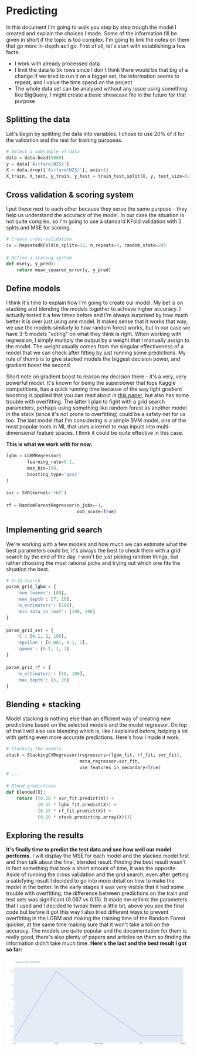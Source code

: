 # Predicting

In this document I'm going to walk you step by step trough the model I created and explain the choices I made. Some of the information fill be given in short if the topic is too complex. I'm going to link the notes on them that go more in-depth as I go. First of all, let's start with establishing a few facts:

- I work with already processed data
- I limit the data to 5k rows since I don't think there would be that big of a change if we tried to run it on a bigger set, the information seems to repeat, and I value the time spend on the project
- The whole data set can be analysed without any issue using something like BigQuery, I might create a basic showcase file in the future for that purpose



## Splitting the data

Let's begin by splitting the data into variables. I chose to use 20% of it for the validation and the rest for training purposes.

```Python
# Select a subsample of data
data = data.head(5000)
y = data['Airfare(NZ$)']
X = data.drop(['Airfare(NZ$)'], axis=1)
X_train, X_test, y_train, y_test = train_test_split(X, y, test_size=0.33, random_state=42)
```



## Cross validation & scoring system

I put these next to each other because they serve the same purpose - they help us understand the accuracy of the model. In our case the situation is not quite complex, so I'm going to use a standard KFold validation with 5 splits and MSE for scoring.

```python
# Create cross-validation
cv = RepeatedKFold(n_splits=12, n_repeats=4, random_state=24)

# Define a scoring system
def mse(y, y_pred):
    return mean_squared_error(y, y_pred)
```



## Define models

I think it's time to explain how I'm going to create our model. My bet is on stacking and blending the models together to achieve higher accuracy. I actually tested it a few times before and I'm always surprised by how much better it is over just using one model. It makes sense that it works that way, we use the models similarly to how random forest works, but in our case we have 3-5 models "voting" on what they think is right. When working with regression, I simply multiply the output by a weight that I manually assign to the model. The weight usually comes from the singular effectiveness of a model that we can check after fitting by just running some predictions. My rule of thumb is to give stacked models the biggest decision power, and gradient boost the second. 

Short note on gradient boost to reason my decision there - it's a very, very powerful model. It's known for being the superpower that tops Kaggle competitions, has a quick running time because of the way light gradient boosting is applied that you can read about in [this paper](https://papers.nips.cc/paper/2017/file/6449f44a102fde848669bdd9eb6b76fa-Paper.pdf), but also has some trouble with overfitting. The latter I plan to fight with a grid search parameters, perhaps using something like random forest as another model in the stack (since it's not prone to overfitting) could be a safety net for us too. The last model that I'm considering is a simple SVM model, one of the most popular tools in ML that uses a kernel to map inputs into multi-dimensional feature spaces. I think it could be quite effective in this case.



**This is what we work with for now:**

```Python
lgbm = LGBMRegressor(
        learning_rate=0.1,
        max_bin=150,
        boosting_type='goss'
)

svr = SVR(kernel='rbf')

rf = RandomForestRegressor(n_jobs=-1,
                           oob_score=True)
```



## Implementing grid search

We're working with a few models and how much we can estimate what the best parameters could be, it's always the best to check them with a grid search by the end of the day. I won't be just picking random things, but rather choosing the most rational picks and trying out which one fits the situation the best.

```Python
# Grid-search
param_grid_lgbm = {
    'num_leaves': [80],
    'max_depth': [7, 10],
    'n_estimators': [200],
    'min_data_in_leaf': [100, 300]
}

param_grid_svr = {
    'C': [0.1, 1, 100],
    'epsilon': [0.001, 0.1, 1],
    'gamma': [0.1, 1, 3]
}

param_grid_rf = {
    'n_estimators': [50, 100],
    'max_depth': [5, 20]
}
```



## Blending + stacking

Model stacking is nothing else than an efficient way of creating new predictions based on the selected models and the model regressor. On top of that I will also use blending which is, like I explained before, helping a lot with getting even more accurate predictions. Here's how I made it work.

```Python
# Stacking the models
stack = StackingCVRegressor(regressors=(lgbm_fit, rf_fit, svr_fit),
                            meta_regressor=svr_fit,
                            use_features_in_secondary=True)
# ...

# Blend predictions
def blended(X):
    return ((0.20 * svr_fit.predict(X)) +
            (0.15 * lgbm_fit.predict(X)) +
            (0.15 * rf_fit.predict(X)) +
            (0.50 * stack.predict(np.array(X))))
```



## Exploring the results

**It's finally time to predict the test data and see how well our model performs.** I will display the MSE for each model and the stacked model first and then talk about the final, blended result. Finding the best result wasn't in fact something that took a short amount of time, it was the opposite. Aside of running the cross validation and the grid search, even after getting a satisfying result I decided to go into more detail on how to make the model in the better. In the early stages it was very visible that it had some trouble with overfitting, the difference between predictions on the train and test sets was significant (0.067 vs 0.15). It made me rethink the parameters that I used and I decided to tweak them a little bit, above you see the final code but before it got this way I also tried different ways to prevent overfitting in the LGBM and making the training time of the Random Forest quicker, at the same time making sure that it won't take a toll on the accuracy. The models are quite popular and the documentation for them is really good, there's also plenty of papers and articles on them so finding the information didn't take much time. **Here's the last and the best result I got so far:**

![Accuracy](../../plots/prices/Acc.png)

